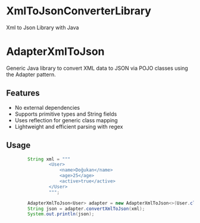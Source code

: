 # XmlToJsonConverterLibrary
Xml to Json Library with Java

# AdapterXmlToJson

Generic Java library to convert XML data to JSON via POJO classes using the Adapter pattern.

## Features
- No external dependencies
- Supports primitive types and String fields
- Uses reflection for generic class mapping
- Lightweight and efficient parsing with regex

## Usage

```java
        String xml = """
                <User>
                    <name>Doğukan</name>
                    <age>25</age>
                    <active>true</active>
                </User>
                """;

        AdapterXmlToJson<User> adapter = new AdapterXmlToJson<>(User.class);
        String json = adapter.convertXmlToJson(xml);
        System.out.println(json);
